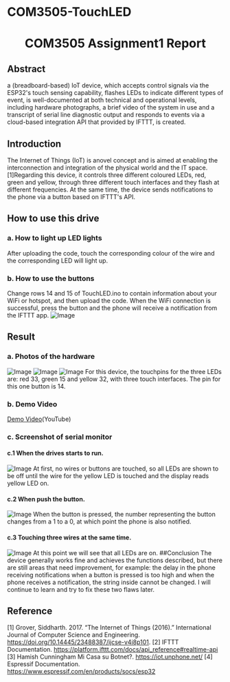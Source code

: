 # COM3505-TouchLED
# <center>COM3505 Assignment1 Report</center>
## Abstract 
a (breadboard-based) IoT device, which accepts control signals via the ESP32's touch sensing capability, flashes LEDs to indicate different types of event, is well-documented at both technical and operational levels, including hardware photographs, a brief video of the system in use and a transcript of serial line diagnostic output and responds to events via a cloud-based integration API that provided by IFTTT,  is created.

## Introduction
The Internet of Things (IoT) is anovel concept and is aimed at enabling the interconnection and integration of the physical world and the IT space.[1]Regarding this device, it controls three different coloured LEDs, red, green and yellow, through three different touch interfaces and they flash at different frequencies. At the same time, the device sends notifications to the phone via a button based on IFTTT's API.
## How to use this drive
### a. How to light up LED lights
After uploading the code, touch the corresponding colour of the wire and the corresponding LED will light up.

### b. How to use the buttons
Change rows 14 and 15 of TouchLED.ino to contain information about your WiFi or hotspot, and then upload the code. When the WiFi connection is successful, press the button and the phone will receive a notification from the IFTTT app.
![Image](image/noti.jpeg)


## Result
### a. Photos of the hardware
![Image](TouchyThing/image/IMG_1601.jpg)
![Image](TouchyThing/image/IMG_1602.jpg)
![Image](TouchyThing/image/ESP32.jpeg)
For this device, the touchpins for the three LEDs are: red 33, green 15 and yellow 32, with three touch interfaces. The pin for this one button is 14.

### b. Demo Video
[Demo Video](https://youtu.be/UXKB20fWsvk)(YouTube)

### c. Screenshot of serial monitor
#### c.1 When the drives starts to run.
![Image](TouchyThing/image/start.jpg)
At first, no wires or buttons are touched, so all LEDs are shown to be off until the wire for the yellow LED is touched and the display reads yellow LED on.

#### c.2 When push the button.
![Image](TouchyThing/image/button.jpg)
When the button is pressed, the number representing the button changes from a 1 to a 0, at which point the phone is also notified.

#### c.3 Touching three wires at the same time.
![Image](TouchyThing/image/threeLeds.jpg)
At this point we will see that all LEDs are on.
##Conclusion 
The device generally works fine and achieves the functions described, but there are still areas that need improvement, for example: the delay in the phone receiving notifications when a button is pressed is too high and when the phone receives a notification, the string inside cannot be changed. I will continue to learn and try to fix these two flaws later.


## Reference
[1] Grover, Siddharth. 2017. “The Internet of Things (2016).” International Journal of Computer Science and Engineering. https://doi.org/10.14445/23488387/ijcse-v4i8p101.
[2] IFTTT Documentation. https://platform.ifttt.com/docs/api_reference#realtime-api
[3] Hamish Cunningham Mi Casa su Botnet?. https://iot.unphone.net/
[4] Espressif Documentation. https://www.espressif.com/en/products/socs/esp32
